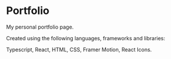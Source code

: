 # Portfolio

My personal portfolio page.

Created using the following languages, frameworks and libraries:

Typescript, React, HTML, CSS, Framer Motion, React Icons.
